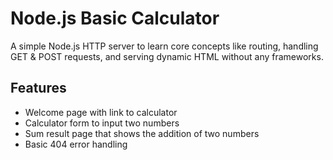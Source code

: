 ﻿# Node.js Basic Calculator

A simple Node.js HTTP server to learn core concepts like routing, handling GET & POST requests, and serving dynamic HTML without any frameworks.

## Features

- Welcome page with link to calculator
- Calculator form to input two numbers
- Sum result page that shows the addition of two numbers
- Basic 404 error handling


